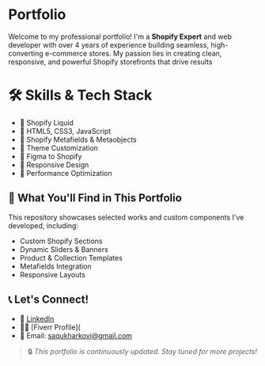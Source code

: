 # Portfolio
Welcome to my professional portfolio! I'm a **Shopify Expert** and web developer with over 4 years of experience building seamless, high-converting e-commerce stores. My passion lies in creating clean, responsive, and powerful Shopify storefronts that drive results
# 🛠️ Skills & Tech Stack
- 🔹 Shopify Liquid
- 🔹 HTML5, CSS3, JavaScript
- 🔹 Shopify Metafields & Metaobjects
- 🔹 Theme Customization
- 🔹 Figma to Shopify
- 🔹 Responsive Design
- 🔹 Performance Optimization
## 📂 What You'll Find in This Portfolio
This repository showcases selected works and custom components I've developed, including:
- Custom Shopify Sections
- Dynamic Sliders & Banners
- Product & Collection Templates
- Metafields Integration
- Responsive Layouts

## 📞 Let's Connect!
- 💼 [LinkedIn](https://www.linkedin.com/in/mohammad-saqlain-5264b2360?utm_source=share&utm_campaign=share_via&utm_content=profile&utm_medium=android_app )  
- 🧑‍💻 [Fiverr Profile](
- 📧 Email: saqukharkovi@gmail.com

> 🔒 *This portfolio is continuously updated. Stay tuned for more projects!*
